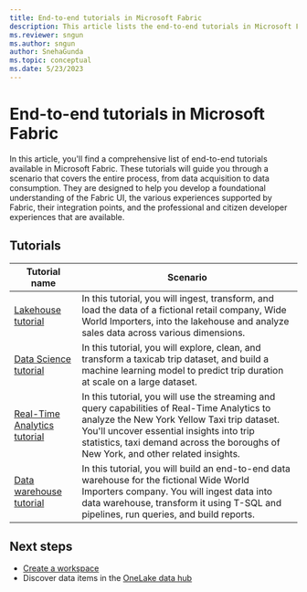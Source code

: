 ```yaml
---
title: End-to-end tutorials in Microsoft Fabric
description: This article lists the end-to-end tutorials in Microsoft Fabric. They walk you through a scenario, starting from data acquisition to data consumption and help you with a foundational understanding of Fabric.
ms.reviewer: sngun
ms.author: sngun
author: SnehaGunda
ms.topic: conceptual
ms.date: 5/23/2023
---
```


# End-to-end tutorials in Microsoft Fabric

In this article, you'll find a comprehensive list of end-to-end tutorials available in Microsoft Fabric. These tutorials will guide you through a scenario that covers the entire process, from data acquisition to data consumption. They are designed to help you develop a foundational understanding of the Fabric UI, the various experiences supported by Fabric, their integration points, and the professional and citizen developer experiences that are available.

## Tutorials

|Tutorial name  |Scenario |
|---------|---------|
|[Lakehouse tutorial](../data-engineering/tutorial-lakehouse-introduction.md) | In this tutorial, you will ingest, transform, and load the data of a fictional retail company, Wide World Importers, into the lakehouse and analyze sales data across various dimensions.  |
|[Data Science tutorial](../placeholder.md)    |  In this tutorial, you will explore, clean, and transform a taxicab trip dataset, and build a machine learning model to predict trip duration at scale on a large dataset.   |
|[Real-Time Analytics tutorial](../placeholder.md)   | In this tutorial, you will use the streaming and query capabilities of Real-Time Analytics to analyze the New York Yellow Taxi trip dataset. You'll uncover essential insights into trip statistics, taxi demand across the boroughs of New York, and other related insights. |
|[Data warehouse tutorial](../placeholder.md) |  In this tutorial, you will build an end-to-end data warehouse for the fictional Wide World Importers company. You will ingest data into data warehouse, transform it using T-SQL and pipelines, run queries, and build reports. |

## Next steps

* [Create a workspace](create-workspaces.md)
* Discover data items in the [OneLake data hub](onelake-data-hub.md)